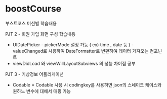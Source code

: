 # boostCourse
부스트코스 미션별 학습내용


PJT 2 - 회원 가입 화면 구성 학습내용
- UIDatePicker - pickerMode 설정 가능 ( ex) time , date 등 ) 
               - valueChanged로 사용하여 DateFormatter로 변환하여 데이터 가져오는 컴포넌트
- viewDidLoad 와 viewWillLayoutSubviews 의 성능 차이점 공부

PJT 3 - 기상정보 어플리케이션
- Codable = Codable 사용 시 codingkey를 사용하면 json의 스네이크 케이스와 원하느 변수에 대해서 매핑 가능
